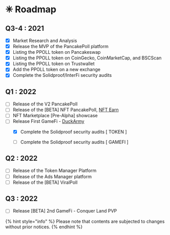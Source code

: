 # ✳ Roadmap

## Q3-4 : 2021

* [x] Market Research and Analysis
* [x] Release the MVP of the PancakePoll platform
* [x] Listing the PPOLL token on Pancakeswap
* [x] Listing the PPOLL token on CoinGecko, CoinMarketCap, and BSCScan
* [x] Listing the PPOLL token on Trustwallet
* [x] Add the PPOLL token on a new exchange
* [x] Complete the Solidproof/InterFi security audits

## Q1 : 2022

* [ ] Release of the V2 PancakePoll
* [ ] Release of the \[BETA] NFT PancakePoll, [NFT Earn](feature/nft-earn/)
* [ ] NFT Marketplace \[Pre-Alpha] showcase
* [ ] Release First GameFi - [DuckArmy](duck-gamefi/duckarmy/)
  * [x] Complete the Solidproof security audits \[ TOKEN ]
  * [ ] Complete the Solidproof security audits \[ GAMEFI ]





## Q2 : 2022

* [ ] Release of the Token Manager Platform
* [ ] Release of the Ads Manager platform
* [ ] Release of the \[BETA] ViralPoll

## Q3 : 2022

* [ ] Release \[BETA] 2nd GameFi - Conquer Land PVP&#x20;

{% hint style="info" %}
Please note that contents are subjected to changes without prior notices.
{% endhint %}



